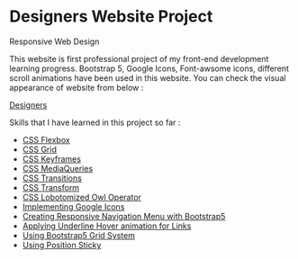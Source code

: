 # Designers Website Project
Responsive Web Design

This website is first professional project of my front-end development learning progress. Bootstrap 5, Google Icons, Font-awsome icons, different
scroll animations have been used in this website. You can check the visual appearance of website from below : 

<a href="https://shamilx.github.io/designers-website">Designers</a>


Skills that I have learned in this project so far : 
<ul>
  <li><a href="https://web.dev/learn/css/flexbox/">CSS Flexbox</a>
  <li><a href="https://web.dev/learn/css/grid/">CSS Grid</a>
  <li><a href="https://getbootstrap.com/docs/4.0/layout/grid/">CSS Keyframes</a>
  <li><a href="https://developer.mozilla.org/en-US/docs/Web/CSS/Media_Queries/Using_media_queries">CSS MediaQueries</a>
  <li><a href="https://developer.mozilla.org/en-US/docs/Web/CSS/CSS_Transitions/Using_CSS_transitions">CSS Transitions</a>
  <li><a href="https://developer.mozilla.org/en-US/docs/Web/CSS/transform">CSS Transform</a>
  <li><a href="https://alistapart.com/article/axiomatic-css-and-lobotomized-owls/">CSS Lobotomized Owl Operator</a>
  <li><a href="https://developers.google.com/fonts/docs/material_icons">Implementing Google Icons</a>
  <li><a href="https://getbootstrap.com/docs/4.0/components/navbar/">Creating Responsive Navigation Menu with Bootstrap5</a>
  <li><a href="https://www.30secondsofcode.org/css/s/hover-underline-animation">Applying Underline Hover animation for Links</a>
  <li><a href="https://getbootstrap.com/docs/4.0/layout/grid/">Using Bootstrap5 Grid System</a>
  <li><a href="https://developer.mozilla.org/en-US/docs/Web/CSS/position">Using Position Sticky</a>

</ul>
